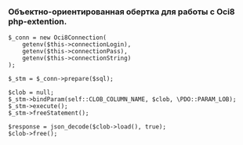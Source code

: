 ### Объектно-ориентированная обертка для работы с Oci8 php-extention.

```
$_conn = new Oci8Connection(
    getenv($this->connectionLogin),
    getenv($this->connectionPass),
    getenv($this->connectionString)
);

$_stm = $_conn->prepare($sql);

$clob = null;
$_stm->bindParam(self::CLOB_COLUMN_NAME, $clob, \PDO::PARAM_LOB);
$_stm->execute();
$_stm->freeStatement();

$response = json_decode($clob->load(), true);
$clob->free();
```
